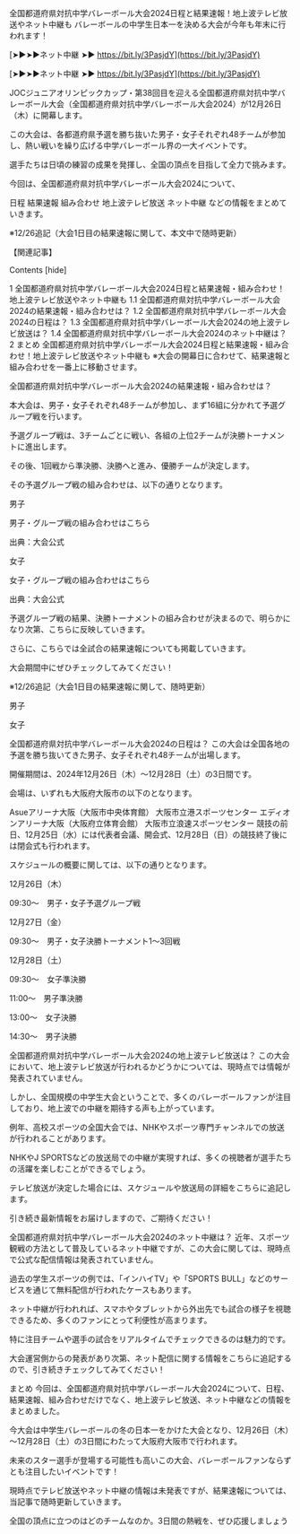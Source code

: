 全国都道府県対抗中学バレーボール大会2024日程と結果速報！地上波テレビ放送やネット中継も
バレーボールの中学生日本一を決める大会が今年も年末に行われます！

[➤►➤►ネット中継 ➤► https://bit.ly/3PasjdY](https://bit.ly/3PasjdY)

[➤►➤►ネット中継 ➤► https://bit.ly/3PasjdY](https://bit.ly/3PasjdY)

JOCジュニアオリンピックカップ・第38回目を迎える全国都道府県対抗中学バレーボール大会（全国都道府県対抗中学バレーボール大会2024）が12月26日（木）に開幕します。

この大会は、各都道府県予選を勝ち抜いた男子・女子それぞれ48チームが参加し、熱い戦いを繰り広げる中学バレーボール界の一大イベントです。

選手たちは日頃の練習の成果を発揮し、全国の頂点を目指して全力で挑みます。

今回は、全国都道府県対抗中学バレーボール大会2024について、

日程
結果速報
組み合わせ
地上波テレビ放送
ネット中継
などの情報をまとめていきます。

※12/26追記（大会1日目の結果速報に関して、本文中で随時更新）

【関連記事】



Contents [hide]

1 全国都道府県対抗中学バレーボール大会2024日程と結果速報・組み合わせ！地上波テレビ放送やネット中継も
1.1 全国都道府県対抗中学バレーボール大会2024の結果速報・組み合わせは？
1.2 全国都道府県対抗中学バレーボール大会2024の日程は？
1.3 全国都道府県対抗中学バレーボール大会2024の地上波テレビ放送は？
1.4 全国都道府県対抗中学バレーボール大会2024のネット中継は？
2 まとめ
全国都道府県対抗中学バレーボール大会2024日程と結果速報・組み合わせ！地上波テレビ放送やネット中継も
※大会の開幕日に合わせて、結果速報と組み合わせを一番上に移動させます。

全国都道府県対抗中学バレーボール大会2024の結果速報・組み合わせは？

本大会は、男子・女子それぞれ48チームが参加し、まず16組に分かれて予選グループ戦を行います。

予選グループ戦は、3チームごとに戦い、各組の上位2チームが決勝トーナメントに進出します。

その後、1回戦から準決勝、決勝へと進み、優勝チームが決定します。

その予選グループ戦の組み合わせは、以下の通りとなります。

男子

男子・グループ戦の組み合わせはこちら


出典：大会公式

女子

女子・グループ戦の組み合わせはこちら

出典：大会公式

予選グループ戦の結果、決勝トーナメントの組み合わせが決まるので、明らかになり次第、こちらに反映していきます。

さらに、こちらでは全試合の結果速報についても掲載していきます。

大会期間中にぜひチェックしてみてください！

※12/26追記（大会1日目の結果速報に関して、随時更新）

男子

女子

 

全国都道府県対抗中学バレーボール大会2024の日程は？
この大会は全国各地の予選を勝ち抜いてきた男子、女子それぞれ48チームが出場します。

開催期間は、2024年12月26日（木）～12月28日（土）の3日間です。

会場は、いずれも大阪府大阪市の以下のとなります。

Asueアリーナ大阪（大阪市中央体育館）
大阪市立港スポーツセンター
エディオンアリーナ大阪（大阪府立体育会館）
大阪市立浪速スポーツセンター
競技の前日、12月25日（水）には代表者会議、開会式、12月28日（日）の競技終了後には閉会式も行われます。


スケジュールの概要に関しては、以下の通りとなります。

12月26日（木）

09:30～　男子・女子予選グループ戦

12月27日（金）

09:30～　男子・女子決勝トーナメント1～3回戦

12月28日（土）

09:30～　女子準決勝

11:00～　男子準決勝

13:00～　女子決勝

14:30～　男子決勝

 

全国都道府県対抗中学バレーボール大会2024の地上波テレビ放送は？
この大会において、地上波テレビ放送が行われるかどうかについては、現時点では情報が発表されていません。

しかし、全国規模の中学生大会ということで、多くのバレーボールファンが注目しており、地上波での中継を期待する声も上がっています。

例年、高校スポーツの全国大会では、NHKやスポーツ専門チャンネルでの放送が行われることがあります。

NHKやJ SPORTSなどの放送局での中継が実現すれば、多くの視聴者が選手たちの活躍を楽しむことができるでしょう。


テレビ放送が決定した場合には、スケジュールや放送局の詳細をこちらに追記します。

引き続き最新情報をお届けしますので、ご期待ください！

全国都道府県対抗中学バレーボール大会2024のネット中継は？
近年、スポーツ観戦の方法として普及しているネット中継ですが、この大会に関しては、現時点で公式な配信情報は発表されていません。

過去の学生スポーツの例では、「インハイTV」や「SPORTS BULL」などのサービスを通じて無料配信が行われたケースもあります。


ネット中継が行われれば、スマホやタブレットから外出先でも試合の様子を視聴できるため、多くのファンにとって利便性が高まります。

特に注目チームや選手の試合をリアルタイムでチェックできるのは魅力的です。

大会運営側からの発表があり次第、ネット配信に関する情報をこちらに追記するので、引き続きチェックしてみてください！

まとめ
今回は、全国都道府県対抗中学バレーボール大会2024について、日程、結果速報、組み合わせだけでなく、地上波テレビ放送、ネット中継などの情報をまとめました。


今大会は中学生バレーボールの冬の日本一をかけた大会となり、12月26日（木）～12月28日（土）の3日間にわたって大阪府大阪市で行われます。

未来のスター選手が登場する可能性も高いこの大会、バレーボールファンならずとも注目したいイベントです！

現時点でテレビ放送やネット中継の情報は未発表ですが、結果速報については、当記事で随時更新していきます。

全国の頂点に立つのはどのチームなのか。3日間の熱戦を、ぜひ応援しましょう
